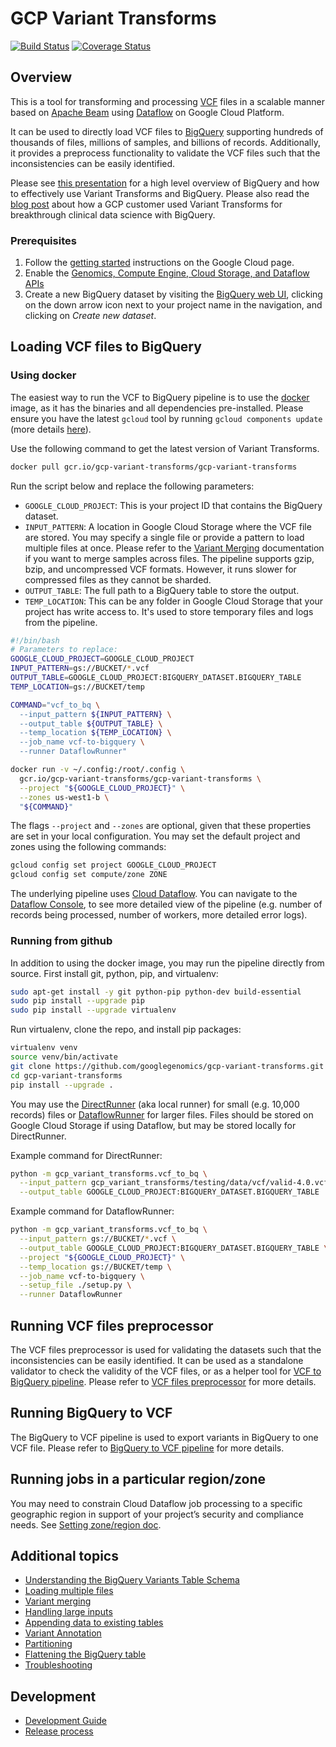 # GCP Variant Transforms

[![Build Status](https://travis-ci.org/googlegenomics/gcp-variant-transforms.svg?branch=master)](https://travis-ci.org/googlegenomics/gcp-variant-transforms)
[![Coverage
Status](https://coveralls.io/repos/github/googlegenomics/gcp-variant-transforms/badge.svg)](https://coveralls.io/github/googlegenomics/gcp-variant-transforms)

## Overview

This is a tool for transforming and processing
[VCF](https://samtools.github.io/hts-specs/VCFv4.3.pdf) files in a scalable
manner based on [Apache Beam](https://beam.apache.org/) using 
[Dataflow](https://cloud.google.com/dataflow/) on Google Cloud Platform.

It can be used to directly load VCF files to
[BigQuery](https://cloud.google.com/bigquery/) supporting hundreds of thousands
of files, millions of samples, and billions of records. Additionally, it
provides a preprocess functionality to validate the VCF files such that the
inconsistencies can be easily identified.

Please see
[this presentation](https://docs.google.com/presentation/d/1mIjtfAPlojEBa30fZAcene7GRPr9LYo3GRgtQIQMbRY)
for a high level overview of BigQuery and how to effectively use Variant
Transforms and BigQuery. Please also read the
[blog post](https://cloud.google.com/blog/big-data/2018/03/how-color-uses-the-new-variant-transforms-tool-for-breakthrough-clinical-data-science-with-bigquery)
about how a GCP customer used Variant Transforms for breakthrough clinical
data science with BigQuery.

### Prerequisites

1.  Follow the [getting started](https://cloud.google.com/genomics/docs/how-tos/getting-started)
    instructions on the Google Cloud page.
1.  Enable the [Genomics, Compute Engine, Cloud Storage, and Dataflow APIs](https://console.cloud.google.com/flows/enableapi?apiid=genomics,storage_component,storage_api,compute_component,dataflow)
1.  Create a new BigQuery dataset by visiting the
    [BigQuery web UI](https://bigquery.cloud.google.com/), clicking on the
    down arrow icon next to your project name in the navigation, and clicking on
    _Create new dataset_.

## Loading VCF files to BigQuery

### Using docker

The easiest way to run the VCF to BigQuery pipeline is to use the
[docker](https://www.docker.com/) image, as it has the binaries and all
dependencies pre-installed. Please ensure you have the latest `gcloud` tool by
running `gcloud components update` (more details [here](https://cloud.google.com/sdk/gcloud/reference/components/update)).

Use the following command to get the latest version of Variant Transforms.
```bash
docker pull gcr.io/gcp-variant-transforms/gcp-variant-transforms
```

Run the script below and replace the following parameters:

* `GOOGLE_CLOUD_PROJECT`: This is your project ID that contains the BigQuery
  dataset.
* `INPUT_PATTERN`: A location in Google Cloud Storage where the
  VCF file are stored. You may specify a single file or provide a pattern to
  load multiple files at once. Please refer to the
  [Variant Merging](docs/variant_merging.md) documentation if you want
  to merge samples across files. The pipeline supports gzip, bzip, and
  uncompressed VCF formats. However, it runs slower for compressed files as they
  cannot be sharded.
* `OUTPUT_TABLE`: The full path to a BigQuery table to store the output.
* `TEMP_LOCATION`: This can be any folder in Google Cloud Storage that your
  project has write access to. It's used to store temporary files and logs
  from the pipeline.

```bash
#!/bin/bash
# Parameters to replace:
GOOGLE_CLOUD_PROJECT=GOOGLE_CLOUD_PROJECT
INPUT_PATTERN=gs://BUCKET/*.vcf
OUTPUT_TABLE=GOOGLE_CLOUD_PROJECT:BIGQUERY_DATASET.BIGQUERY_TABLE
TEMP_LOCATION=gs://BUCKET/temp

COMMAND="vcf_to_bq \
  --input_pattern ${INPUT_PATTERN} \
  --output_table ${OUTPUT_TABLE} \
  --temp_location ${TEMP_LOCATION} \
  --job_name vcf-to-bigquery \
  --runner DataflowRunner"

docker run -v ~/.config:/root/.config \
  gcr.io/gcp-variant-transforms/gcp-variant-transforms \
  --project "${GOOGLE_CLOUD_PROJECT}" \
  --zones us-west1-b \
  "${COMMAND}"
```
The flags `--project` and `--zones` are optional, given that these properties
are set in your local configuration. You may set the default project and zones
using the following commands:
```bash
gcloud config set project GOOGLE_CLOUD_PROJECT
gcloud config set compute/zone ZONE
```

The underlying pipeline uses
[Cloud Dataflow](https://cloud.google.com/dataflow/). You can navigate to the
[Dataflow Console](https://console.cloud.google.com/dataflow), to see more
detailed view of the pipeline (e.g. number of records being processed, number of
workers, more detailed error logs).

### Running from github

In addition to using the docker image, you may run the pipeline directly from
source. First install git, python, pip, and virtualenv:

```bash
sudo apt-get install -y git python-pip python-dev build-essential
sudo pip install --upgrade pip
sudo pip install --upgrade virtualenv
```

Run virtualenv, clone the repo, and install pip packages:

```bash
virtualenv venv
source venv/bin/activate
git clone https://github.com/googlegenomics/gcp-variant-transforms.git
cd gcp-variant-transforms
pip install --upgrade .
```

You may use the
[DirectRunner](https://beam.apache.org/documentation/runners/direct/)
(aka local runner) for small (e.g. 10,000 records) files or
[DataflowRunner](https://beam.apache.org/documentation/runners/dataflow/)
for larger files. Files should be stored on Google Cloud Storage if using
Dataflow, but may be stored locally for DirectRunner.

Example command for DirectRunner:

```bash
python -m gcp_variant_transforms.vcf_to_bq \
  --input_pattern gcp_variant_transforms/testing/data/vcf/valid-4.0.vcf \
  --output_table GOOGLE_CLOUD_PROJECT:BIGQUERY_DATASET.BIGQUERY_TABLE
```

Example command for DataflowRunner:

```bash
python -m gcp_variant_transforms.vcf_to_bq \
  --input_pattern gs://BUCKET/*.vcf \
  --output_table GOOGLE_CLOUD_PROJECT:BIGQUERY_DATASET.BIGQUERY_TABLE \
  --project "${GOOGLE_CLOUD_PROJECT}" \
  --temp_location gs://BUCKET/temp \
  --job_name vcf-to-bigquery \
  --setup_file ./setup.py \
  --runner DataflowRunner
```


## Running VCF files preprocessor

The VCF files preprocessor is used for validating the datasets such that the
inconsistencies can be easily identified. It can be used as a standalone
validator to check the validity of the VCF files, or as a helper tool for
[VCF to BigQuery pipeline](#loading-vcf-files-to-bigquery). Please refer to
[VCF files preprocessor](docs/vcf_files_preprocessor.md) for more details.


## Running BigQuery to VCF

The BigQuery to VCF pipeline is used to export variants in BigQuery to one VCF file.
Please refer to [BigQuery to VCF pipeline](docs/bigquery_to_vcf.md) for more
details.

## Running jobs in a particular region/zone

You may need to constrain Cloud Dataflow job processing to a specific geographic
region in support of your project’s security and compliance needs. See
[Setting zone/region doc](docs/setting_zone_region.md).


## Additional topics

* [Understanding the BigQuery Variants Table
  Schema](https://cloud.google.com/genomics/v1/bigquery-variants-schema)
* [Loading multiple files](docs/multiple_files.md)
* [Variant merging](docs/variant_merging.md)
* [Handling large inputs](docs/large_inputs.md)
* [Appending data to existing tables](docs/data_append.md)
* [Variant Annotation](docs/variant_annotation.md)
* [Partitioning](docs/partitioning.md)
* [Flattening the BigQuery table](docs/flattening_table.md)
* [Troubleshooting](docs/troubleshooting.md)

## Development

* [Development Guide](docs/development_guide.md)
* [Release process](docs/release.md)
 
